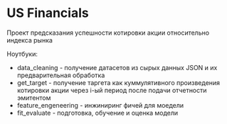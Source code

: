 # US Financials

Проект предсказания успешности котировки акции относительно индекса рынка

Ноутбуки:
- data_cleaning - получение датасетов из сырых данных JSON и их предварительная обработка
- get_target - получение таргета как куммулятивного произведения котировки акции через i-ый период после подачи отчетности эмитентом
- feature_engeneering - инжиниринг фичей для моедели
- fit_evaluate - подготовка, обучение и оценка модели
